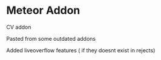 # Meteor Addon 

CV addon

Pasted from some outdated addons

Added liveoverflow features ( if they doesnt exist in rejects)
